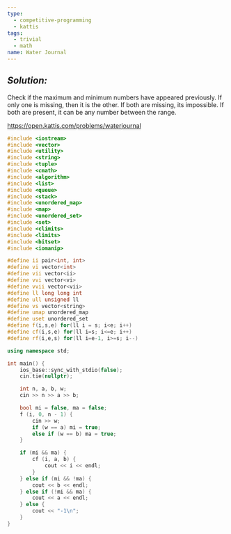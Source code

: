 ```yaml
---
type:
  - competitive-programming
  - kattis
tags:
  - trivial
  - math
name: Water Journal
---
```

## _Solution:_
Check if the maximum and minimum numbers have appeared previously. If only one is missing, then it is the other. If both are missing, its impossible. If both are present, it can be any number between the range.

https://open.kattis.com/problems/waterjournal
```cpp
#include <iostream>
#include <vector>
#include <utility>
#include <string>
#include <tuple>
#include <cmath>
#include <algorithm>
#include <list>
#include <queue>
#include <stack>
#include <unordered_map>
#include <map>
#include <unordered_set>
#include <set>
#include <climits>
#include <limits>
#include <bitset>
#include <iomanip>

#define ii pair<int, int>
#define vi vector<int>
#define vii vector<ii>
#define vvi vector<vi>
#define vvii vector<vii>
#define ll long long int
#define ull unsigned ll
#define vs vector<string>
#define umap unordered_map
#define uset unordered_set
#define f(i,s,e) for(ll i = s; i<e; i++)
#define cf(i,s,e) for(ll i=s; i<=e; i++)
#define rf(i,e,s) for(ll i=e-1, i>=s; i--)

using namespace std;

int main() {
    ios_base::sync_with_stdio(false);
    cin.tie(nullptr);

    int n, a, b, w;
    cin >> n >> a >> b;

    bool mi = false, ma = false;
    f (i, 0, n - 1) {
        cin >> w;
        if (w == a) mi = true;
        else if (w == b) ma = true;
    }

    if (mi && ma) {
        cf (i, a, b) {
            cout << i << endl;
        }
    } else if (mi && !ma) {
        cout << b << endl;
    } else if (!mi && ma) {
        cout << a << endl;
    } else {
        cout << "-1\n";
    }
}
```